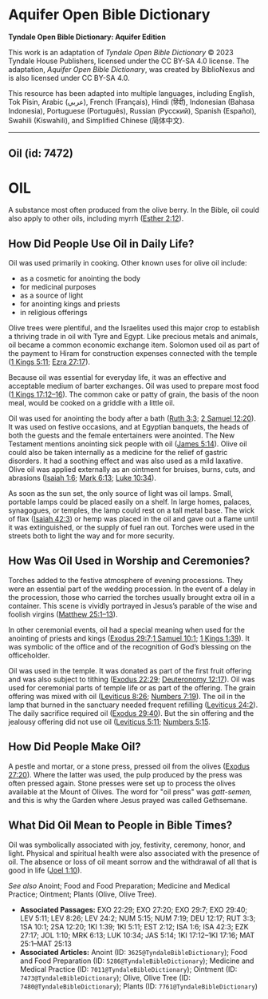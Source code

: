 # Aquifer Open Bible Dictionary

**Tyndale Open Bible Dictionary: Aquifer Edition**

This work is an adaptation of *Tyndale Open Bible Dictionary* © 2023 Tyndale House Publishers, licensed under the CC BY\-SA 4\.0 license. The adaptation, *Aquifer Open Bible Dictionary*, was created by BiblioNexus and is also licensed under CC BY\-SA 4\.0\.

This resource has been adapted into multiple languages, including English, Tok Pisin, Arabic (عربي), French (Français), Hindi (हिंदी), Indonesian (Bahasa Indonesia), Portuguese (Português), Russian (Русский), Spanish (Español), Swahili (Kiswahili), and Simplified Chinese (简体中文).



--------------------------------

## Oil (id: 7472)

OIL
===

A substance most often produced from the olive berry. In the Bible, oil could also apply to other oils, including myrrh ([Esther 2:12](https://ref.ly/Esth2:12)). 

How Did People Use Oil in Daily Life?
-------------------------------------

Oil was used primarily in cooking. Other known uses for olive oil include:

* as a cosmetic for anointing the body
* for medicinal purposes
* as a source of light
* for anointing kings and priests
* in religious offerings

Olive trees were plentiful, and the Israelites used this major crop to establish a thriving trade in oil with Tyre and Egypt. Like precious metals and animals, oil became a common economic exchange item. Solomon used oil as part of the payment to Hiram for construction expenses connected with the temple ([1 Kings 5:11](https://ref.ly/1Kgs5:11); [Ezra 27:17](https://ref.ly/Ezek27:17)).

Because oil was essential for everyday life, it was an effective and acceptable medium of barter exchanges. Oil was used to prepare most food ([1 Kings 17:12–16](https://ref.ly/1Kgs17:12-1Kgs17:16)). The common cake or patty of grain, the basis of the noon meal, would be cooked on a griddle with a little oil.

Oil was used for anointing the body after a bath ([Ruth 3:3](https://ref.ly/Ruth3:3); [2 Samuel 12:20](https://ref.ly/2Sam12:20)). It was used on festive occasions, and at Egyptian banquets, the heads of both the guests and the female entertainers were anointed. The New Testament mentions anointing sick people with oil ([James 5:14](https://ref.ly/Jas5:14)). Olive oil could also be taken internally as a medicine for the relief of gastric disorders. It had a soothing effect and was also used as a mild laxative. Olive oil was applied externally as an ointment for bruises, burns, cuts, and abrasions ([Isaiah 1:6](https://ref.ly/Isa1:6); [Mark 6:13](https://ref.ly/Mark6:13); [Luke 10:34](https://ref.ly/Luke10:34)).

As soon as the sun set, the only source of light was oil lamps. Small, portable lamps could be placed easily on a shelf. In large homes, palaces, synagogues, or temples, the lamp could rest on a tall metal base. The wick of flax ([Isaiah 42:3](https://ref.ly/Isa42:3)) or hemp was placed in the oil and gave out a flame until it was extinguished, or the supply of fuel ran out. Torches were used in the streets both to light the way and for more security. 

How Was Oil Used in Worship and Ceremonies?
-------------------------------------------

Torches added to the festive atmosphere of evening processions. They were an essential part of the wedding procession. In the event of a delay in the procession, those who carried the torches usually brought extra oil in a container. This scene is vividly portrayed in Jesus’s parable of the wise and foolish virgins ([Matthew 25:1–13](https://ref.ly/Matt25:1-Matt25:13)).

In other ceremonial events, oil had a special meaning when used for the anointing of priests and kings ([Exodus 29:7](https://ref.ly/Exod29:7);[1 Samuel 10:1](https://ref.ly/1Sam10:1); [1 Kings 1:39](https://ref.ly/1Kgs1:39)). It was symbolic of the office and of the recognition of God’s blessing on the officeholder.

Oil was used in the temple. It was donated as part of the first fruit offering and was also subject to tithing ([Exodus 22:29](https://ref.ly/Exod22:29); [Deuteronomy 12:17](https://ref.ly/Deut12:17)). Oil was used for ceremonial parts of temple life or as part of the offering. The grain offering was mixed with oil ([Leviticus 8:26](https://ref.ly/Lev8:26); [Numbers 7:19](https://ref.ly/Num7:19)). The oil in the lamp that burned in the sanctuary needed frequent refilling ([Leviticus 24:2](https://ref.ly/Lev24:2)). The daily sacrifice required oil ([Exodus 29:40](https://ref.ly/Exod29:40)). But the sin offering and the jealousy offering did not use oil ([Leviticus 5:11](https://ref.ly/Lev5:11); [Numbers 5:15](https://ref.ly/Num5:15).

How Did People Make Oil?
------------------------

A pestle and mortar, or a stone press, pressed oil from the olives ([Exodus 27:20](https://ref.ly/Exod27:20)). Where the latter was used, the pulp produced by the press was often pressed again. Stone presses were set up to process the olives available at the Mount of Olives. The word for "oil press" was *gatt\-semen,* and this is why the Garden where Jesus prayed was called Gethsemane.

What Did Oil Mean to People in Bible Times?
-------------------------------------------

Oil was symbolically associated with joy, festivity, ceremony, honor, and light. Physical and spiritual health were also associated with the presence of oil. The absence or loss of oil meant sorrow and the withdrawal of all that is good in life ([Joel 1:10](https://ref.ly/Joel1:10)).

*See also* Anoint; Food and Food Preparation; Medicine and Medical Practice; Ointment; Plants (Olive, Olive Tree).

* **Associated Passages:** EXO 22:29; EXO 27:20; EXO 29:7; EXO 29:40; LEV 5:11; LEV 8:26; LEV 24:2; NUM 5:15; NUM 7:19; DEU 12:17; RUT 3:3; 1SA 10:1; 2SA 12:20; 1KI 1:39; 1KI 5:11; EST 2:12; ISA 1:6; ISA 42:3; EZK 27:17; JOL 1:10; MRK 6:13; LUK 10:34; JAS 5:14; 1KI 17:12–1KI 17:16; MAT 25:1–MAT 25:13
* **Associated Articles:** Anoint (ID: `3625@TyndaleBibleDictionary`); Food and Food Preparation (ID: `5286@TyndaleBibleDictionary`); Medicine and Medical Practice (ID: `7011@TyndaleBibleDictionary`); Ointment (ID: `7473@TyndaleBibleDictionary`); Olive, Olive Tree (ID: `7480@TyndaleBibleDictionary`); Plants (ID: `7761@TyndaleBibleDictionary`)


